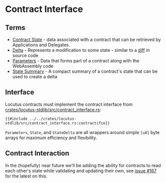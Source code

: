 # Contract Interface

## Terms

- [Contract State](glossary#contract-state) - data associated with a contract that can be retrieved by Applications and Delegates.
- [Delta](glossary#delta) - Represents a modification to some state - similar to a [diff](https://en.wikipedia.org/wiki/Diff) in source code
- [Parameters](glossary#parameters) - Data that forms part of a contract along with the WebAssembly code
- [State Summary](glossary#state-summary) - A compact summary of a contract's state that can be used to create a delta

## Interface

Locutus contracts must implement the contract interface from [crates/locutus-stdlib/src/contract_interface.rs](https://github.com/freenet/locutus/blob/main/crates/locutus-stdlib/src/contract_interface.rs):

```rust,no_run,noplayground
{{#include ../../crates/locutus-stdlib/src/contract_interface.rs:contractifce}}
```

`Parameters`, `State`, and `StateDelta` are all wrappers around simple `[u8]` byte arrays for maximum efficiency and flexibility.

## Contract Interaction

In the (hopefully) near future we'll be adding the ability for contracts to read each other's state while validating and updating their own, see [issue #167](https://github.com/freenet/locutus/issues/167) for the latest on this.
